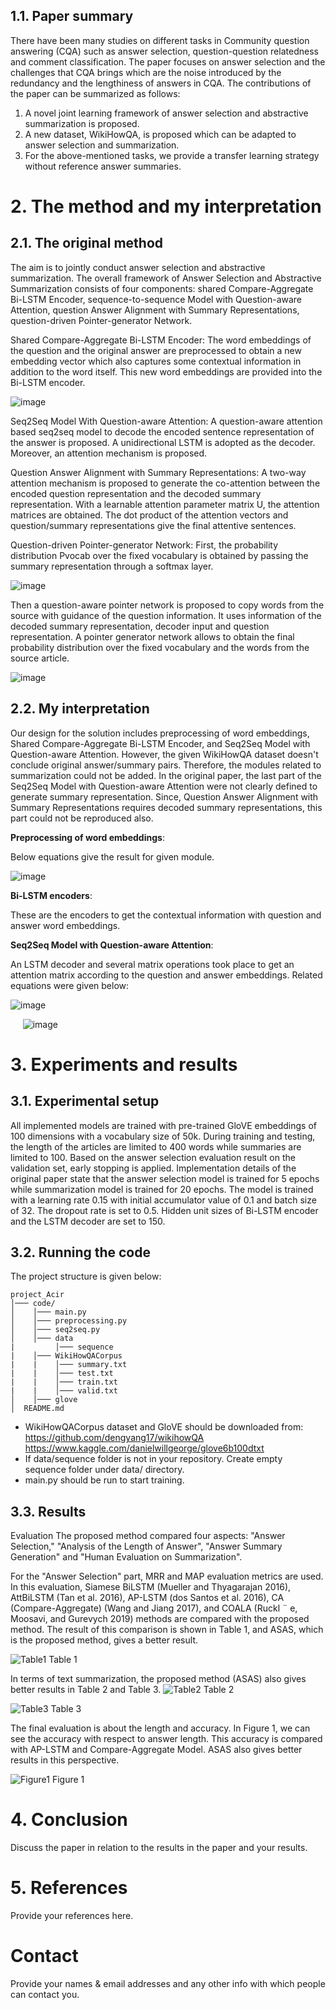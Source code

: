 ## 1.1. Paper summary

There have been many studies on different tasks in Community question answering (CQA) such as answer selection, question-question relatedness and comment classification. The paper focuses on answer selection and the challenges that CQA brings which are the noise introduced by the redundancy and the lengthiness of answers in CQA. The contributions of the paper can be summarized as follows:
1. A novel joint learning framework of answer selection and abstractive summarization is proposed.
2. A new dataset, WikiHowQA, is proposed which can be adapted to answer selection and summarization.
3. For the above-mentioned tasks, we provide a transfer learning strategy without reference answer summaries.

# 2. The method and my interpretation

## 2.1. The original method

The aim is to jointly conduct answer selection and abstractive summarization. The overall framework of Answer Selection and Abstractive Summarization consists of four components: shared Compare-Aggregate Bi-LSTM Encoder, sequence-to-sequence Model with Question-aware Attention, question Answer Alignment with Summary Representations, question-driven Pointer-generator Network.

Shared Compare-Aggregate Bi-LSTM Encoder: The word embeddings of the question and the original answer are preprocessed to obtain a new embedding vector which also captures some contextual information in addition to the word itself. This new word embeddings are provided into the Bi-LSTM encoder. 

![image](https://user-images.githubusercontent.com/57533312/127110893-8dec128e-9004-48c9-89ba-47083a7254e8.png)

Seq2Seq Model With Question-aware Attention: A question-aware attention based seq2seq model to decode the encoded sentence representation of the answer is proposed. A unidirectional LSTM is adopted as the decoder. Moreover, an attention mechanism is proposed.

Question Answer Alignment with Summary Representations: A two-way attention mechanism is proposed to generate the co-attention between the encoded question representation and the decoded summary representation. With a learnable attention parameter matrix U, the attention matrices are obtained. The dot product of the attention vectors and question/summary representations give the final attentive sentences.

Question-driven Pointer-generator Network: First, the probability distribution Pvocab over the fixed vocabulary is obtained by passing the summary representation through a softmax layer.

![image](https://user-images.githubusercontent.com/57533312/127110973-d336f7bb-2557-4b9f-baf5-bd454dea9559.png)

Then a question-aware pointer network is proposed to copy words from the source with guidance of the question information. It uses information of the decoded summary representation, decoder input and question representation.
A pointer generator network allows to obtain the final probability distribution over the fixed vocabulary and the words from the source article.

![image](https://user-images.githubusercontent.com/57533312/127111031-ccfd1aac-eae9-499a-b87c-45bfab987ec8.png)

## 2.2. My interpretation 

Our design for the solution includes preprocessing of word embeddings, Shared Compare-Aggregate Bi-LSTM Encoder, and Seq2Seq Model with Question-aware Attention. However, the given WikiHowQA dataset doesn't conclude original answer/summary pairs. Therefore, the modules related to summarization could not be added.  In the original paper, the last part of the Seq2Seq Model with Question-aware Attention were not clearly defined to generate summary representation. Since, Question Answer Alignment with Summary Representations requires decoded summary representations, this part could not be reproduced also.

**Preprocessing of word embeddings**: 

Below equations give the result for given module.

![image](https://user-images.githubusercontent.com/57533312/127489930-57c347fc-822f-4405-856b-ed1e76ec1cd3.png)

**Bi-LSTM encoders**:
	
These are the encoders to get the contextual information with question and answer word embeddings.

**Seq2Seq Model with Question-aware Attention**:
	
An LSTM decoder and several matrix operations took place to get an attention matrix according to the question and answer embeddings. Related equations were given below:

![image](https://user-images.githubusercontent.com/57533312/127490011-4c0b67f1-21fe-4580-8067-b7d063a2e2c3.png)	

&nbsp; &nbsp; &nbsp;![image](https://user-images.githubusercontent.com/57533312/127490053-510e5b3b-b66d-410c-bc3f-9c5060759c18.png)


# 3. Experiments and results

## 3.1. Experimental setup

All implemented models are trained with pre-trained GloVE embeddings of 100 dimensions with a vocabulary size of 50k. During training and testing, the length of the articles are limited to 400 words while summaries are limited to 100. Based on the answer selection evaluation result on the validation set, early stopping is applied. Implementation details of the original paper state that the answer selection model is trained for 5 epochs while summarization model is trained for 20 epochs. The model is trained with a learning rate 0.15 with initial accumulator value of 0.1 and batch size of 32. The dropout rate is set to 0.5. Hidden unit sizes of Bi-LSTM encoder and the LSTM decoder are set to 150.

## 3.2. Running the code

The project structure is given below:
```
project_Acir
│─── code/
│    │─── main.py
│    │─── preprocessing.py
│    │─── seq2seq.py
│    │─── data
|         │─── sequence
|    │─── WikiHowQACorpus
|    |    │─── summary.txt
|    |    │─── test.txt
|    |    │─── train.txt
|    |    │─── valid.txt
│    │─── glove
│  README.md
```

- WikiHowQACorpus dataset and GloVE should be downloaded from:
      https://github.com/dengyang17/wikihowQA
      https://www.kaggle.com/danielwillgeorge/glove6b100dtxt
- If data/sequence folder is not in your repository. Create empty sequence folder under data/ directory.
- main.py should be run to start training.

## 3.3. Results

Evaluation 
The proposed method compared four aspects: "Answer Selection," "Analysis of the Length of Answer", "Answer Summary Generation" and "Human Evaluation on Summarization".

For the "Answer Selection" part, MRR and MAP evaluation metrics are used. In this evaluation, Siamese BiLSTM (Mueller and Thyagarajan 2016), AttBiLSTM (Tan et al. 2016), AP-LSTM (dos Santos et al. 2016), CA (Compare-Aggregate) (Wang and Jiang 2017), and COALA (Ruckl ¨ e, Moosavi, and Gurevych 2019) methods are compared with the proposed method. The result of this comparison is shown in Table 1, and ASAS, which is the proposed method, gives a better result.

![Table1](https://user-images.githubusercontent.com/45417780/127491683-ff8b2336-a076-4b2d-90d8-a513d192c2ee.PNG)
Table 1

In terms of text summarization, the proposed method (ASAS) also gives better results in Table 2 and Table 3.
![Table2](https://user-images.githubusercontent.com/45417780/127491730-6245d515-b9a4-472b-86f5-7416e7a58965.PNG)
Table 2

![Table3](https://user-images.githubusercontent.com/45417780/127491752-ab99131a-88dc-42e7-8142-7ba71cebe7ea.PNG)
Table 3

The final evaluation is about the length and accuracy. In Figure 1, we can see the accuracy with respect to answer length. This accuracy is compared with AP-LSTM and Compare-Aggregate Model. ASAS also gives better results in this perspective.

![Figure1](https://user-images.githubusercontent.com/45417780/127491789-ef43b43e-a027-4fe8-8486-027534c8125d.PNG)
Figure 1

# 4. Conclusion

Discuss the paper in relation to the results in the paper and your results.

# 5. References

Provide your references here.

# Contact

Provide your names & email addresses and any other info with which people can contact you.
